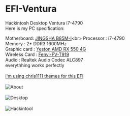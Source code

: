 # EFI-Ventura
Hackintosh Desktop Ventura i7-4790<br>
Here is my PC specification:<br>

Motherboard: [JINGSHA B85M-I](https://www.aliexpress.com/item/1005006895983743.html?)<br>
Processor : i7-4790<br>
Memory : 2* DDR3 1600MHz<br>
Graphic card : [Yeston AMD RX 550 4G](https://yestonstore.com/products/yeston-radeon-rx-550-4gb-gddr5-1183mhz-512processors-pciexpress-3-0-directx12-video-cards-double-slot-dp-hdmi-compatible-dvi-d-graphics-card-of-desktop)<br>
Wireless Card : [Fenvi-FV-T919](https://www.fenvi.com/product_detail_16.html)<br>
Audio : Realtek Audio Codec ALC897<br>
everythhing works perfectly<br>
<br>
[i'm using chris1111 themes for this EFI](https://htmlpreview.github.io/?https://github.com/chris1111/My-Simple-OC-Themes/blob/master/My%20Simple%20Theme%20OpenCore.html)<br>
<br>
![About](https://github.com/user-attachments/assets/47818df9-31bf-4f65-ac69-cb980017648b)
<br>
<br>
![Desktop](https://github.com/user-attachments/assets/bcc59509-d691-4814-95cf-c7ee8a14f45f)
<br>
<br>
![Hackintool](https://github.com/user-attachments/assets/6055a76c-ba69-4507-9977-bd79225b7131)
<br>
